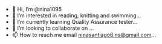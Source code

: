 - 👋 Hi, I’m @nina1095
- 👀 I’m interested in reading, knitting and swimming...
- 🌱 I’m currently learning Quality Assurance tester...
- 💞️ I’m looking to collaborate on ...
- 📫 How to reach me email ninasantiago6.ns@gmail.com...

<!---
nina1095/nina1095 is a ✨ special ✨ repository because its `README.md` (this file) appears on your GitHub profile.
You can click the Preview link to take a look at your changes.
--->
